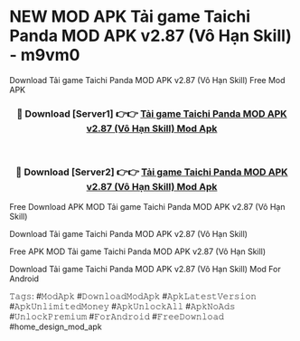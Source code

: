 # NEW MOD APK Tải game Taichi Panda MOD APK v2.87 (Vô Hạn Skill) - m9vm0
Download Tải game Taichi Panda MOD APK v2.87 (Vô Hạn Skill) Free Mod APK

<div align="center">
<h3>🔴 Download [Server1] 👉👉 <a href="https://apk-comot.site?title=Tải_game_Taichi_Panda_MOD_APK_v2.87_(Vô_Hạn_Skill)">Tải game Taichi Panda MOD APK v2.87 (Vô Hạn Skill) Mod Apk</a></h3><br>

<h3>🔴 Download [Server2] 👉👉 <a href="https://apk-comot.site?title=Tải_game_Taichi_Panda_MOD_APK_v2.87_(Vô_Hạn_Skill)">Tải game Taichi Panda MOD APK v2.87 (Vô Hạn Skill) Mod Apk</a></h3>
</div>


Free Download APK MOD Tải game Taichi Panda MOD APK v2.87 (Vô Hạn Skill)

Download Tải game Taichi Panda MOD APK v2.87 (Vô Hạn Skill) 

Free APK MOD Tải game Taichi Panda MOD APK v2.87 (Vô Hạn Skill) 

Download Tải game Taichi Panda MOD APK v2.87 (Vô Hạn Skill) Mod For Android

𝚃𝚊𝚐𝚜: #𝙼𝚘𝚍𝙰𝚙𝚔 #𝙳𝚘𝚠𝚗𝚕𝚘𝚊𝚍𝙼𝚘𝚍𝙰𝚙𝚔 #𝙰𝚙𝚔𝙻𝚊𝚝𝚎𝚜𝚝𝚅𝚎𝚛𝚜𝚒𝚘𝚗 #𝙰𝚙𝚔𝚄𝚗𝚕𝚒𝚖𝚒𝚝𝚎𝚍𝙼𝚘𝚗𝚎𝚢 #𝙰𝚙𝚔𝚄𝚗𝚕𝚘𝚌𝚔𝙰𝚕𝚕 #𝙰𝚙𝚔𝙽𝚘𝙰𝚍𝚜 #𝚄𝚗𝚕𝚘𝚌𝚔𝙿𝚛𝚎𝚖𝚒𝚞𝚖 #𝙵𝚘𝚛𝙰𝚗𝚍𝚛𝚘𝚒𝚍 #𝙵𝚛𝚎𝚎𝙳𝚘𝚠𝚗𝚕𝚘𝚊𝚍 #home_design_mod_apk
